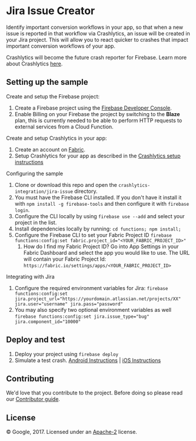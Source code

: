 # Jira Issue Creator

Identify important conversion workflows in your app, so that when a new issue is reported in that workflow via Crashlytics, an issue will be created in your Jira project. This will allow you to react quicker to crashes that impact important conversion workflows of your app.

Crashlytics will become the future crash reporter for Firebase. Learn more about Crashlytics [here](https://fabric.io/kits/android/crashlytics/summary?ref=fb).

## Setting up the sample

 Create and setup the Firebase project:
  1. Create a Firebase project using the [Firebase Developer Console](https://console.firebase.google.com).
  1. Enable Billing on your Firebase the project by switching to the **Blaze** plan, this is currently needed to be able to perform HTTP requests to external services from a Cloud Function.

 Create and setup Crashlytics in your app:
  1. Create an account on [Fabric](https://fabric.io/kits?show_signup=true).
  1. Setup Crashlytics for your app as described in the [Crashlytics setup instructions](https://fabric.io/kits/android/crashlytics)

 Configuring the sample
  1. Clone or download this repo and open the `crashlytics-integration/jira-issue` directory.
  1. You must have the Firebase CLI installed. If you don't have it install it with `npm install -g firebase-tools` and then configure it with `firebase login`.
  1. Configure the CLI locally by using `firebase use --add` and select your project in the list.
  1. Install dependencies locally by running: `cd functions; npm install;`
  1. Configure the Firebase CLI to set your Fabric Project ID `firebase functions:config:set fabric.project_id="<YOUR_FABRIC_PROJECT_ID>"`
      1. How do I find my Fabric Project ID? Go into App Settings in your Fabric Dashboard and select the app you would like to use. The URL will contain your Fabric Project Id: `https://fabric.io/settings/apps/<YOUR_FABRIC_PROJECT_ID>`
  
 Integrating with Jira
  1. Configure the required environment variables for Jira: `firebase functions:config:set jira.project_url="https://yourdomain.atlassian.net/projects/XX" jira.user="username" jira.pass="password"`
  1. You may also specify two optional environment variables as well `firebase functions:config:set jira.issue_type="bug" jira.component_id="10000"`
   
## Deploy and test

 1. Deploy your project using `firebase deploy`
 1. Simulate a test crash. [Android Instructions](https://docs.fabric.io/android/crashlytics/test-crash.html) | [iOS Instructions](https://docs.fabric.io/apple/crashlytics/test-crash.html)


## Contributing

We'd love that you contribute to the project. Before doing so please read our [Contributor guide](../CONTRIBUTING.md).


## License

© Google, 2017. Licensed under an [Apache-2](../LICENSE) license.

